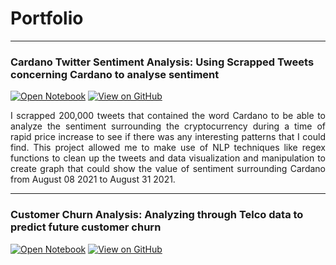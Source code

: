 # Portfolio
---
### Cardano Twitter Sentiment Analysis: Using Scrapped Tweets concerning Cardano to analyse sentiment

[![Open Notebook](https://img.shields.io/badge/jupyter-open%20notebook-blue)](Exploration.html)
[![View on GitHub](https://img.shields.io/badge/GitHub-View_on_GitHub-blue?logo=GitHub)](https://github.com/AvinaashP/CardanoTwitterSentiment)

<div style="text-align: justify">I scrapped 200,000 tweets that contained the word Cardano to be able to analyze the sentiment surrounding the cryptocurrency during a time of rapid price increase to see if there was any interesting patterns that I could find. This project allowed me to make use of NLP techniques like regex functions to clean up the tweets and data visualization and manipulation to create graph that could show the value of sentiment surrounding Cardano from August 08 2021 to August 31 2021. </div>

---
### Customer Churn Analysis: Analyzing through Telco data to predict future customer churn

[![Open Notebook](https://img.shields.io/badge/jupyter-open%20notebook-blue)](CustomerChurn.html)
[![View on GitHub](https://img.shields.io/badge/GitHub-View_on_GitHub-blue?logo=GitHub)](https://github.com/AvinaashP/CustomerChurn)
